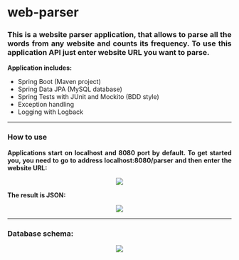 # web-parser

<h3 align="justify">This is a website parser application, that allows to parse all the words from any website and counts its frequency. 
To use this application API just enter website URL you want to parse.</h3>

<p> <b>Application includes:</b></p>
<ul>
  <li>Spring Boot (Maven project)</li>
  <li>Spring Data JPA (MySQL database)</li>
  <li>Spring Tests with JUnit and Mockito (BDD style)</li>
  <li>Exception handling</li>
  <li>Logging with Logback</li>
</ul>

<hr>
<h3>How to use</h3>
<p  align="justify"><b>Applications start on localhost and 8080 port by default. To get started you, you need to go to address localhost:8080/parser and then enter the website URL:</b></p>
 <p align="center">
  <img src="https://user-images.githubusercontent.com/70879589/138313275-8373ce8d-4d87-415f-bb22-b746bed0b05b.png" />
</p>
  
<p><b>The result is JSON:</b></p>
 <p align="center">
  <img src="https://user-images.githubusercontent.com/70879589/138312952-7ddc212b-6c00-4ffa-83e3-77c0f7a5cc52.png" />
</p>

<hr>
<h3>Database schema:</h3>
 <p align="center">
  <img src="https://user-images.githubusercontent.com/70879589/138315198-0d8fabe6-4956-4066-9132-1fe3065ec2df.png" />
</p>
